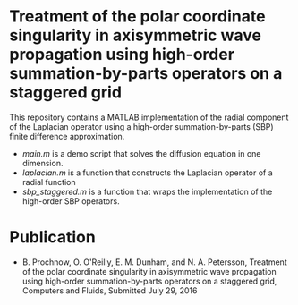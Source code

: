 Treatment of the polar coordinate singularity in axisymmetric wave propagation using high-order summation-by-parts operators on a staggered grid
============================================================================================

This repository contains a MATLAB implementation of the radial component of the Laplacian operator using a
high-order summation-by-parts (SBP) finite difference approximation. 

* *main.m* is a demo script that solves the diffusion equation in one dimension.
* *laplacian.m* is a function that constructs the Laplacian operator of a radial function
* *sbp_staggered.m* is a function that wraps the implementation of the high-order SBP operators.

Publication
=================
* B. Prochnow, O. O'Reilly, E. M. Dunham, and N. A. Petersson, Treatment of the polar coordinate singularity in axisymmetric wave propagation using high-order summation-by-parts operators on a staggered grid, Computers and Fluids, Submitted July 29, 2016
 
